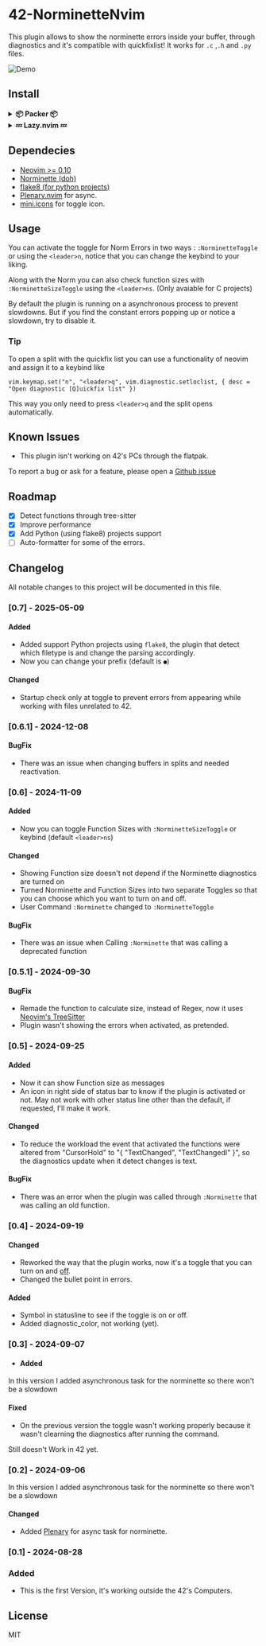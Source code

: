 # 42-NorminetteNvim
This plugin allows to show the norminette errors inside your buffer, through diagnostics and it's compatible with quickfixlist!
It works for `.c` ,`.h` and `.py` files.

![Demo](https://github.com/MrSloth-dev/42-NorminetteNvim/blob/main/Showcase/Showcase.gif?raw=true)
<br>
## Install

<details>
	
<summary> <b>📦 Packer 📦</b></summary>

``` lua
use {
    "MrSloth-dev/42-NorminetteNvim",
    requires = { "nvim-lua/plenary.nvim", "echasnovski/mini.icons" },
    config = function()
        require("norminette").setup({
	    norm_keybind = "<leader>n",
	    size_keybind = "<leader>ns",
            show_size = true,
	    prefix = "✗",
        })
    end,
}
```

</details>
<details>
<summary><b>💤 Lazy.nvim 💤</b></summary>

``` lua
{
	"MrSloth-dev/42-NorminetteNvim",
	dependencies = { "nvim-lua/plenary.nvim" , "echasnovski/mini.icons"},
	config = function()
		require("norminette").setup({
			norm_keybind = "<leader>n",
			size_keybind = "<leader>ns",
			show_size = true,
		})
	end,
},
```
</details>

## Dependecies

- [Neovim >= 0.10](https://neovim.io/)
- [Norminette (doh)](https://github.com/42School/norminette)
- [flake8 (for python projects)](https://flake8.pycqa.org/en/latest/)
- [Plenary.nvim](https://github.com/nvim-lua/plenary.nvim) for async.
- [mini.icons](https://github.com/echasnovski/mini.icons) for toggle icon.

## Usage

You can activate the toggle for Norm Errors in two ways : `:NorminetteToggle` or using the `<leader>n`, notice that you can change the keybind to your liking.

Along with the Norm you can also check function sizes with `:NorminetteSizeToggle` using the `<leader>ns`. (Only avaiable for C projects)

By default the plugin is running on a asynchronous process to prevent slowdowns. But if you find the constant errors popping up or notice a slowdown, try to disable it.

### Tip
To open a split with the quickfix list you can use a functionality of neovim and assign it to a keybind like
```
vim.keymap.set("n", "<leader>q", vim.diagnostic.setloclist, { desc = "Open diagnostic [Q]uickfix list" })
```
This way you only need to press `<leader>q` and the split opens automatically.
<br>

## Known Issues

- This plugin isn't working on 42's PCs through the flatpak.

To report a bug or ask for a feature, please open a [Github issue](https://github.com/MrSloth-dev/42-NorminetteNvim/issues/new)
<br>

## Roadmap

- [x] Detect functions through tree-sitter
- [x] Improve performance
- [x] Add Python (using flake8) projects support
- [ ] Auto-formatter for some of the errors.

## Changelog
All notable changes to this project will be documented in this file.

### [0.7] - 2025-05-09

#### Added
- Added support Python projects using `flake8`, the plugin that detect which filetype is and change the parsing accordingly.
- Now you can change your prefix (default is `●`)

#### Changed
- Startup check only at toggle to prevent errors from appearing while working with files unrelated to 42.

### [0.6.1] - 2024-12-08

#### BugFix
- There was an issue when changing buffers in splits and needed reactivation.

### [0.6] - 2024-11-09

#### Added
- Now you can toggle Function Sizes with `:NorminetteSizeToggle` or keybind (default `<leader>ns`)

#### Changed
- Showing Function size doesn't not depend if the Norminette diagnostics are turned on
- Turned Norminette and Function Sizes into two separate Toggles so that you can choose which you want to turn on and off.
- User Command `:Norminette` changed to `:NorminetteToggle`

#### BugFix
- There was an issue when Calling `:Norminette` that was calling a deprecated function

### [0.5.1] - 2024-09-30

#### BugFix
- Remade the function to calculate size, instead of Regex, now it uses [Neovim's TreeSitter](https://tree-sitter.github.io/tree-sitter/)
- Plugin wasn't showing the errors when activated, as pretended.

### [0.5] - 2024-09-25

#### Added
- Now it can show Function size as messages
- An icon in right side of status bar to know if the plugin is activated or not. May not work with other status line other than the default, if requested, I'll make it work.

#### Changed
- To reduce the workload the event that activated the functions were altered from "CursorHold" to "{ "TextChanged", "TextChangedI" }", so the diagnostics update when it detect changes is text.

#### BugFix
- There was an error when the plugin was called through `:Norminette` that was calling an old function.

### [0.4] - 2024-09-19

#### Changed
- Reworked the way that the plugin works, now it's a toggle that you can turn on and [off](https://www.youtube.com/watch?v=p85xwZ_OLX0).
- Changed the bullet point in errors.

#### Added
- Symbol  in statusline to see if the toggle is on or off.
- Added diagnostic_color, not working (yet).

### [0.3] - 2024-09-07
  
 - #### Added
In this version I added asynchronous task for the norminette so there won't be a slowdown
 
#### Fixed
 - On the previous version the toggle wasn't working properly because it wasn't clearning the diagnostics after running the command.

Still doesn't Work in 42 yet.

### [0.2] - 2024-09-06
  
In this version I added asynchronous task for the norminette so there won't be a slowdown
 
#### Changed
- Added [Plenary](https://github.com/nvim-lua/plenary.nvim) for async task for norminette. 

### [0.1] - 2024-08-28
 
### Added
   
- This is the first Version, it's working outside the 42's Computers.

## License
MIT

